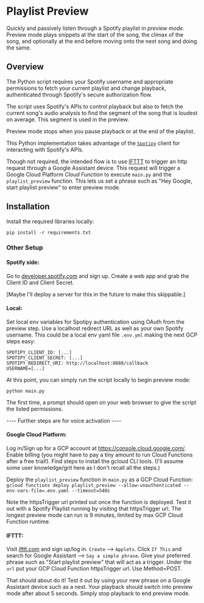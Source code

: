 # Playlist Preview

Quickly and passively listen through a Spotify playlist in <i>preview mode</i>.  Preview mode plays snippets at the start of the song, the climax of the song, and 
optionally at the end before moving onto the next song and doing the same.  

## Overview

The Python script requires your Spotify username and appropriate permissions to fetch your current playlist and change playback, authenticated through Spotify's secure 
authorization flow.  

The script uses Spotify's APIs to control playback but also to fetch the current song's audio analysis to find the segment of the song that is loudest on average.  This segment
is used in the preview.  

Preview mode stops when you pause playback or at the end of the playlist.  

This Python implementation takes advantage of the <a href='https://spotipy.readthedocs.io/'>`Spotipy`</a> client for interacting with Spotify's APIs.

Though not required, the intended flow is to use <a href='IFTTT.com'>IFTTT</a> to trigger an http request through a Google Assistant device.  This request will trigger a Google Cloud Platform <i>Cloud Function</i> to execute `main.py` and the `playlist_preview` function.  This lets us set a phrase such as "Hey Google, start playlist preview" to enter preview mode.

## Installation
Install the required libraries locally:

```pip install -r requirements.txt```

### Other Setup

#### Spotify side:
Go to <a href='developer.spotify.com'>developer.spotify.com</a> and sign up.  Create a web app and grab the Client ID and Client Secret.

[Maybe I'll deploy a server for this in the future to make this skippable.]

#### Local:
Set local env variables for Spotipy authentication using OAuth from the preview step.  Use a localhost redirect URL as well as your own Spotify username.  This could be a local 
env yaml file `.env.yml` making the next GCP steps easy:
```
SPOTIPY_CLIENT_ID: [...]
SPOTIPY_CLIENT_SECRET: [...]
SPOTIPY_REDIRECT_URI: http://localhost:8888/callback
USERNAME=[...]
```

At this point, you can simply run the script locally to begin preview mode:

```python main.py```

The first time, a prompt should open on your web browser to give the script the listed permissions.

---- Further steps are for voice activation ----
#### Google Cloud Platform:
Log in/Sign up for a GCP account at <a href='https://console.cloud.google.com/'>https://console.cloud.google.com/</a>.  Enable billing (you might have to pay a tiny amount to run Cloud Functions after a free trial!).  Find steps to install the gcloud CLI tools.  (I'll assume some user knowledge/grit here as I don't recall all the steps.)

Deploy the `playlist_preview` function in `main.py` as a GCP Cloud Function:
```gcloud functions deploy playlist_preview --allow-unauthenticated --env-vars-file=.env.yaml --timeout=540s```

Note the httpsTrigger url printed out once the function is deployed.  Test it out with a Spotify Playlist running by visiting that httpsTrigger url.  The longest preview mode can run is 9 minutes, limited by max GCP Cloud Function runtime.  

#### IFTTT:
Visit <a href='ifttt.com'>ifttt.com</a> and sign up/log in.  `Create` --> `Applets`.  Click `If This` and search for Google Assistant --> `Say a simple phrase`.  Give your preferred phrase such as "Start playlist preview" that will act as a trigger.  Under the `url` put your GCP Cloud Function httpsTrigger url.  Use Method=POST.  

That should about do it!  Test it out by using your new phrase on a Google Assistant device such as a nest.  Your playback should switch into preview mode after about 5 seconds.  Simply stop playback to end preview mode.
